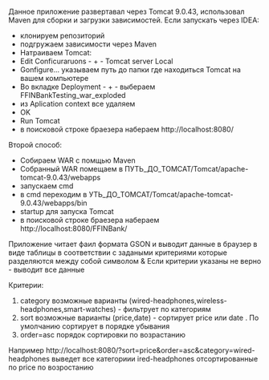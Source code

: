 Данное приложение развертавал через Tomcat 9.0.43, использовал Maven для сборки и загрузки зависимостей.
Если запускать через IDEA:
- клонируем репозиторий
- подгружаем зависимости через Maven
- Натраиваем Tomcat:
 - Edit Conficuraruons - + - Tomcat server Local
 - Gonfigure... указываем путь до папки где находиться Tomcat на вашем компьютере
 - Во вкладке Deployment - + - выбераем  FFINBankTesting_war_exploded
 - из  Aplication context все удаляем
 - OK
- Run Tomcat
- в поисковой строке браезера набераем http://localhost:8080/

Второй способ:
- Собираем WAR с помщью Maven
- Собранный WAR помещаем в ПУТЬ_ДО_TOMCAT/Tomcat/apache-tomcat-9.0.43/webapps
- запускаем cmd
- в cmd переходим в УТЬ_ДО_TOMCAT/Tomcat/apache-tomcat-9.0.43/webapps/bin
- startup для запуска Tomcat
- в поисковой строке браезера набераем http://localhost:8080/FFINBank/

Приложение читает фаил формата GSON и выводит данные в браузер в виде таблицы в соответствии с задаными критериями которые разделяются между собой символом &
Если критерии указаны не верно - выводит все данные

Критерии:
1. category возможные варианты (wired-headphones,wireless-headphones,smart-watches) - фильтрует по категориям
2. sort возможные варианты (price,date) - сортирует price или date . По умолчанию сортирует в порядке убывания
3. order=asc порядок сортировки по возрастанию

Например http://localhost:8080/?sort=price&order=asc&category=wired-headphones выведет все категориии ired-headphones отсортированные по price по возростанию


